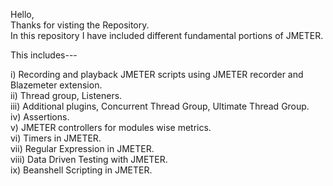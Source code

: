 Hello,<br>
Thanks for visting the Repository.<br>
In this repository I have included different fundamental portions of JMETER.

This includes---

i) Recording and playback JMETER scripts using JMETER recorder and Blazemeter extension. <br> ii) Thread group, Listeners. <br> iii) Additional plugins, Concurrent Thread Group, Ultimate Thread Group. <br> iv) Assertions. <br> v) JMETER controllers for modules wise metrics. <br> vi) Timers in JMETER. <br> vii) Regular Expression in JMETER. <br> viii) Data Driven Testing with JMETER. <br> ix) Beanshell Scripting in JMETER.
